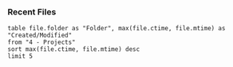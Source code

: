 ### Recent Files
```dataview
table file.folder as "Folder", max(file.ctime, file.mtime) as "Created/Modified"
from "4 - Projects"
sort max(file.ctime, file.mtime) desc
limit 5
```


